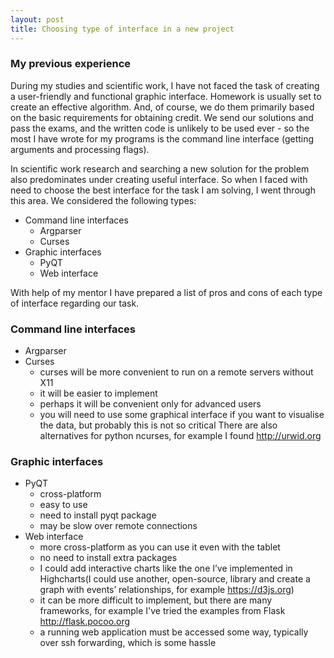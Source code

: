 ```yaml
---
layout: post
title: Choosing type of interface in a new project
---
```

### My previous experience
During my studies and scientific work, I have not faced the task of creating a user-friendly and functional graphic interface. Homework is usually set to create an effective algorithm. And, of course, we do them primarily based on the basic requirements for obtaining credit. We send our solutions and pass the exams, and the written code is unlikely to be used ever - so the most I have wrote for my programs is the command line interface (getting arguments and processing flags).

In scientific work research and searching a new solution for the problem also predominates under creating useful interface. So when I faced with need to choose the best interface for the task I am solving, I went through this area. We сonsidered the following types:

- Command line interfaces
	- Argparser
	- Curses
- Graphic interfaces
	- PyQT
	- Web interface

With help of my mentor I have prepared a list of pros and cons of each type of interface regarding our task.
### Command line interfaces
* Argparser
* Curses
	+ curses will be more convenient to run on a remote servers without X11
	+ it will be easier to implement
	- perhaps it will be convenient only for advanced users
	- you will need to use some graphical interface if you want to visualise the data, but probably this is not so critical
There are also alternatives for python ncurses, for example I found http://urwid.org
### Graphic interfaces
* PyQT
	+ cross-platform
	+ easy to use
	- need to install pyqt package
	- may be slow over remote connections
* Web interface
	+ more cross-platform as you can use it even with the tablet
	+ no need to install extra packages
	+ I could add interactive charts like the one I’ve implemented in Highcharts(I could use another, open-source, library and create a graph with events’ relationships, for example https://d3js.org)
	- it can be more difficult to implement, but there are many frameworks, for example I've tried the examples from Flask http://flask.pocoo.org
	- a running web application must be accessed some way, typically over ssh forwarding, which is some hassle
